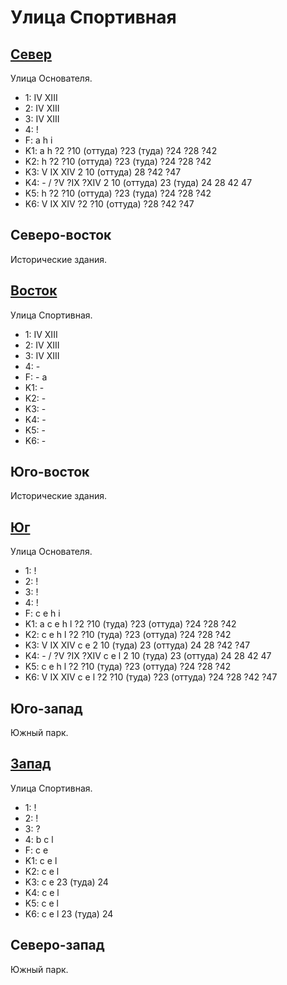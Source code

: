 # Улица Спортивная

## [Север](./520120.md)

Улица Основателя.

* 1:    IV  XIII
* 2:    IV  XIII
* 3:    IV  XIII
* 4:    !
* F:    a   h   i
* K1:   a   h
        ?2  ?10 (оттуда)  ?23 (туда)    ?24 ?28 ?42
* K2:   h
        ?2  ?10 (оттуда)  ?23 (туда)    ?24 ?28 ?42
* K3:   V   IX  XIV
        2   10 (оттуда)   28  ?42 ?47
* K4:   -   /   ?V  ?IX ?XIV
        2   10 (оттуда)   23 (туда)     24  28  42  47
* K5:   h
        ?2  ?10 (оттуда)  ?23 (туда)    ?24 ?28 ?42
* K6:   V   IX  XIV
        ?2  ?10 (оттуда)  ?28 ?42 ?47

## Северо-восток

Исторические здания.

## [Восток](./540130.md)

Улица Спортивная.

* 1:    IV  XIII
* 2:    IV  XIII
* 3:    IV  XIII
* 4:    -
* F:    -
        a
* K1:   -
* K2:   -
* K3:   -
* K4:   -
* K5:   -
* K6:   -

## Юго-восток

Исторические здания.

## [Юг](./520140.md)

Улица Основателя.

* 1:    !
* 2:    !
* 3:    !
* 4:    !
* F:    c   e   h   i
* K1:   a   c   e   h   l
        ?2  ?10 (туда)  ?23 (оттуда)    ?24 ?28 ?42
* K2:   c   e   h   l
        ?2  ?10 (туда)  ?23 (оттуда)    ?24 ?28 ?42
* K3:   V   IX  XIV
        c   e
        2   10 (туда)   23 (оттуда)     24  28  ?42 ?47
* K4:   -   /   ?V  ?IX ?XIV
        c   e   l
        2   10 (туда)   23 (оттуда)     24  28  42  47
* K5:   c   e   h   l
        ?2  ?10 (туда)  ?23 (оттуда)    ?24 ?28 ?42
* K6:   V   IX  XIV
        c   e   l
        ?2  ?10 (туда)  ?23 (оттуда)    ?24 ?28 ?42 ?47

## Юго-запад

Южный парк.

## [Запад](./510130.md)

Улица Спортивная.

* 1:    !
* 2:    !
* 3:    ?
* 4:    b   c   l
* F:    c   e
* K1:   c   e   l
* K2:   c   e   l
* K3:   c   e
        23 (туда)   24
* K4:   c   e   l
* K5:   c   e   l
* K6:   c   e   l
        23 (туда)   24

## Северо-запад

Южный парк.
